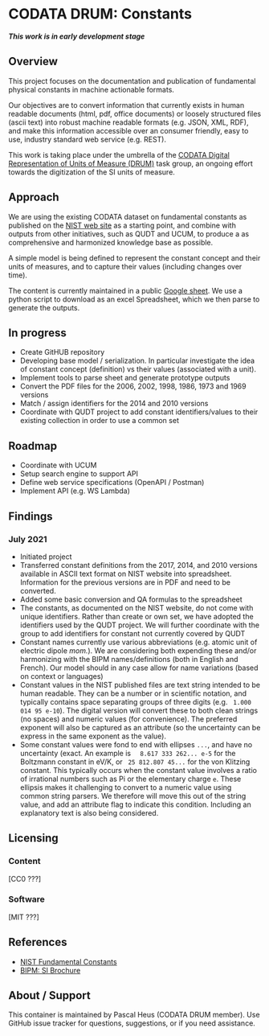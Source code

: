 # CODATA DRUM: Constants

***This work is in early development stage***

## Overview

This project focuses on the documentation and publication of fundamental physical constants in machine actionable formats. 

Our objectives are to convert information that currently exists in human readable documents (html, pdf, office documents) or loosely structured files (ascii text) into robust machine readable formats (e.g. JSON, XML, RDF), and make this information accessible over an consumer friendly, easy to use, industry standard web service (e.g. REST).

This work is taking place under the umbrella of the [CODATA Digital Representation of Units of Measure (DRUM)](https://codata.org/initiatives/task-groups/drum/) task group, an ongoing effort towards the digitization of the SI units of measure. 

## Approach

We are using the existing CODATA dataset on fundamental constants as published on the [NIST web site](https://physics.nist.gov/cuu/Constants/) as a starting point, and combine with outputs from other initiatives, such as QUDT and UCUM, to produce a as comprehensive and harmonized knowledge base as possible.

A simple model is being defined to represent the constant concept and their units of measures, and to capture their values (including changes over time).

The content is currently maintained in a public [Google sheet](https://docs.google.com/spreadsheets/d/1m5Hm3uRsgDVXIarp7-AQqt2mYSvdk0Bvzgx3bvdMT6s/edit#gid=122207678). We use a python script to download as an excel Spreadsheet, which we then parse to generate the outputs.

## In progress
- Create GitHUB repository
- Developing base model / serialization. In particular investigate the idea of constant concept (definition) vs their values (associated with a unit). 
- Implement tools to parse sheet and generate prototype outputs
- Convert the PDF files for the 2006, 2002, 1998, 1986, 1973 and 1969 versions
- Match / assign identifiers for the 2014 and 2010 versions
- Coordinate with QUDT project to add constant identifiers/values to their existing collection in order to use a common set

## Roadmap
- Coordinate with UCUM
- Setup search engine to support API
- Define web service specifications (OpenAPI / Postman)
- Implement API (e.g. WS Lambda)

## Findings

### July 2021

- Initiated project
- Transferred constant definitions from the 2017, 2014, and 2010 versions available in ASCII text format on NIST website into spreadsheet. Information for the previous versions are in PDF and need to be converted.
- Added some basic conversion and QA formulas to the spreadsheet
- The constants, as documented on the NIST website, do not come with unique identifiers. Rather than create or own set, we have adopted the identifiers used by the QUDT project. We will further coordinate with the group to add identifiers for constant not currently covered by QUDT
- Constant names currently use various abbreviations (e.g. atomic unit of electric dipole *mom.*). We are considering both expending these and/or harmonizing with the BIPM names/definitions (both in English and French). Our model should in any case allow for name variations (based on context or languages)
- Constant values in the NIST published files are text string intended to be human readable. They can be a number or in scientific notation, and typically contains space separating groups of three digits (e.g. ` 1.000 014 95 e-10`). The digital version will convert these to both clean strings (no spaces) and numeric values (for convenience). The preferred exponent will also be captured as an attribute (so the uncertainty can be express in the same exponent as the value).
- Some constant values were fond to end with ellipses `...`, and have no uncertainty (exact. An example is `  8.617 333 262... e-5` for the Boltzmann constant in eV/K, or ` 25 812.807 45...` for the von Klitzing constant. This typically occurs when the constant value involves a ratio of irrational numbers such as Pi or the  elementary charge `e`. These ellipsis makes it challenging to convert to a numeric value using common string parsers. We therefore will move this out of the string value, and add an attribute flag to indicate this condition. Including an explanatory text is also being considered.


## Licensing

### Content
[CC0 ???]

### Software
[MIT ???]


## References
- [NIST Fundamental Constants](https://physics.nist.gov/cuu/Constants/)
- [BIPM: SI Brochure](https://www.bipm.org/en/publications/si-brochure)



## About / Support
This container is maintained by Pascal Heus (CODATA DRUM member). Use GitHub issue tracker for questions, suggestions, or if you need assistance.
